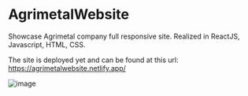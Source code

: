 # AgrimetalWebsite
Showcase Agrimetal company  full responsive site. Realized in ReactJS, Javascript, HTML, CSS.

The site is deployed yet and can be found at this url: https://agrimetalwebsite.netlify.app/

![image](https://github.com/stefanopedicinogit/AgrimetalWebsite/assets/83118026/143ae63f-e915-4b91-bab1-e72b4e7377b3)
